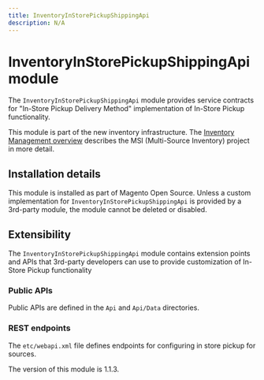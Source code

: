 ```yaml
---
title: InventoryInStorePickupShippingApi
description: N/A
---
```


# InventoryInStorePickupShippingApi module

The `InventoryInStorePickupShippingApi` module provides service contracts for "In-Store Pickup Delivery Method" implementation of In-Store Pickup functionality.

This module is part of the new inventory infrastructure. The
[Inventory Management overview](https://developer.adobe.com/commerce/webapi/rest/inventory/index.html)
describes the MSI (Multi-Source Inventory) project in more detail.

## Installation details

This module is installed as part of Magento Open Source. Unless a custom implementation for `InventoryInStorePickupShippingApi`
is provided by a 3rd-party module, the module cannot be deleted or disabled.

## Extensibility

The `InventoryInStorePickupShippingApi` module contains extension points and APIs that 3rd-party developers
can use to provide customization of In-Store Pickup functionality

### Public APIs

Public APIs are defined in the `Api` and `Api/Data` directories.

### REST endpoints

The `etc/webapi.xml` file defines endpoints for configuring in store pickup for sources.

<InlineAlert slots="text" />
The version of this module is 1.1.3.
